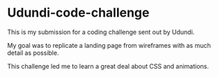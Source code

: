 # Udundi-code-challenge

This is my submission for a coding challenge sent out by Udundi. 

My goal was to replicate a landing page from wireframes with as much detail as possible. 

This challenge led me to learn a great deal about CSS and animations. 